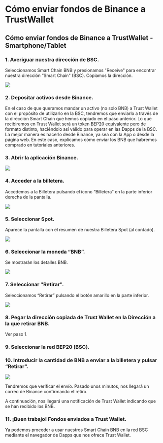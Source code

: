 # Cómo enviar fondos de Binance a TrustWallet

## Cómo enviar fondos de Binance a TrustWallet - Smartphone/Tablet



### 1. Averiguar nuestra dirección de BSC.

Seleccionamos Smart Chain BNB y presionamos "Receive" para encontrar nuestra dirección “Smart Chain" \(BSC\). Copiamos la dirección.



![](https://user-images.githubusercontent.com/79335891/108876360-6d403700-75fe-11eb-939b-80df41248836.png)



### 2. Depositar activos desde Binance.

En el caso de que queramos mandar un activo \(no solo BNB\) a Trust Wallet con el propósito de utilizarlo en la BSC, tendremos que enviarlo a través de la dirección Smart Chain que hemos copiado en el paso anterior. Lo que recibiremos en Trust Wallet será un token BEP20 equivalente pero de formato distinto, haciéndolo así válido para operar en las Dapps de la BSC. La mejor manera es hacerlo desde Binance, ya sea con la App o desde la página web. En este caso, explicamos cómo enviar los BNB que habremos comprado en tutoriales anteriores.



### 3. Abrir la aplicación Binance.



![](../../../../.gitbook/assets/screenshot_20210224-221417%20%281%29.jpg)



### 4. Acceder a la billetera.

Accedemos a la Billetera pulsando el icono “Billetera” en la parte inferior derecha de la pantalla.



![](../../../../.gitbook/assets/screenshot_20210224-221906%20%286%29%20%286%29%20%286%29%20%286%29%20%286%29%20%286%29%20%285%29.jpg)



### 5. Seleccionar Spot.

Aparece la pantalla con el resumen de nuestra Billetera Spot \(al contado\).



![](../../../../.gitbook/assets/screenshot_20210228-173736.jpg)



### 6. Seleccionar la moneda “BNB”.

Se mostrarán los detalles BNB.



![](../../../../.gitbook/assets/screenshot_20210228-173743.jpg)



### 7. Seleccionar "Retirar".

Seleccionamos “Retirar” pulsando el botón amarillo en la parte inferior.



![](../../../../.gitbook/assets/screenshot_20210228-173757.jpg)



### 8. Pegar la dirección copiada de Trust Wallet en la Dirección a la que retirar BNB.

Ver paso 1.



### 9. Seleccionar la red BEP20 \(BSC\).



### 10. Introducir la cantidad de BNB a enviar a la billetera y pulsar “Retirar”.





![](../../../../.gitbook/assets/screenshot_20210228-173805.jpg)



Tendremos que verificar el envío. Pasado unos minutos, nos llegará un correo de Binance confirmando el retiro. 

A continuación, nos llegará una notificación de Trust Wallet indicando que se han recibido los BNB.



### 11. **¡Buen trabajo!** Fondos enviados a Trust Wallet. 

Ya podemos proceder a usar nuestros Smart Chain BNB en la red BSC mediante el navegador de Dapps que nos ofrece Trust Wallet.





